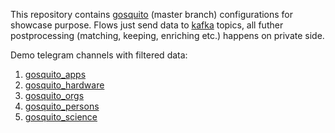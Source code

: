 This repository contains [gosquito](https://github.com/livelace/gosquito) (master branch) configurations for showcase purpose.
Flows just send data to [kafka](https://kafka.apache.org/intro) topics, all futher postprocessing (matching, keeping, enriching etc.) happens on private side.

Demo telegram channels with filtered data:

1. [gosquito_apps](https://t.me/gosquito_apps) 
2. [gosquito_hardware](https://t.me/gosquito_hardware) 
3. [gosquito_orgs](https://t.me/gosquito_orgs) 
4. [gosquito_persons](https://t.me/gosquito_persons) 
5. [gosquito_science](https://t.me/gosquito_science) 
